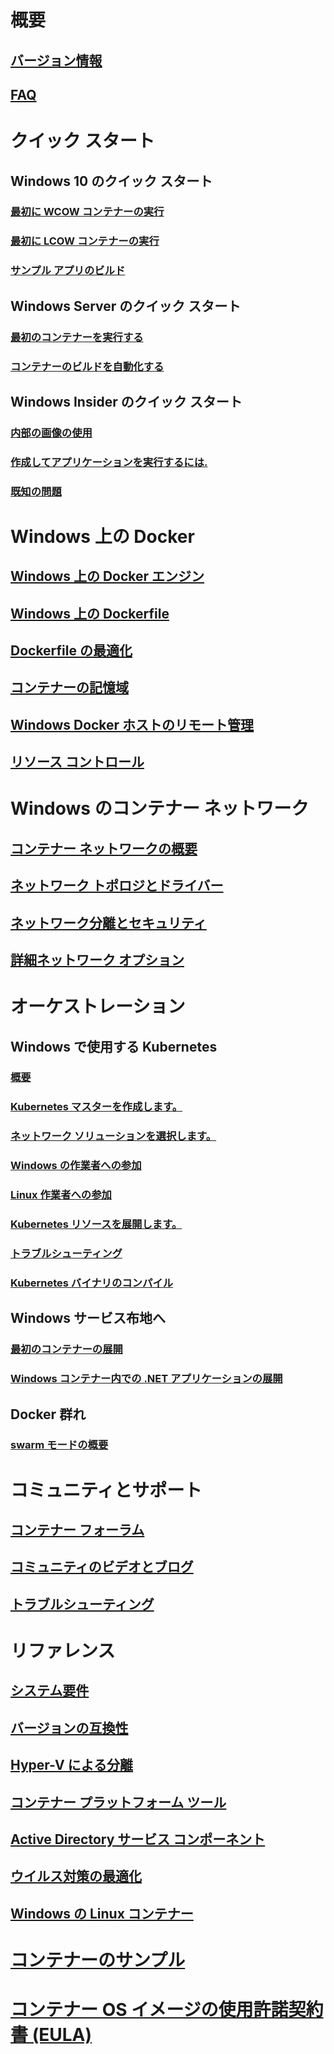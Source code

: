 # 概要
## [バージョン情報](about/index.md)
## [FAQ](about/faq.md)

# クイック スタート
## Windows 10 のクイック スタート
### [最初に WCOW コンテナーの実行](quick-start/quick-start-windows-10.md)
### [最初に LCOW コンテナーの実行](quick-start/quick-start-windows-10-linux.md)
### [サンプル アプリのビルド](quick-start/building-sample-app.md)
## Windows Server のクイック スタート
### [最初のコンテナーを実行する](quick-start/quick-start-windows-server.md)
### [コンテナーのビルドを自動化する](quick-start/quick-start-images.md)
## Windows Insider のクイック スタート
### [内部の画像の使用](quick-start/Using-Insider-Container-Images.md)
### [作成してアプリケーションを実行するには.](quick-start/Nano-RS3-.NET-Core-and-PS.md)
### [既知の問題](quick-start/Insider-Known-Issues.md)

# Windows 上の Docker
## [Windows 上の Docker エンジン](manage-docker/configure-docker-daemon.md)
## [Windows 上の Dockerfile](manage-docker/manage-windows-dockerfile.md)
## [Dockerfile の最適化](manage-docker/optimize-windows-dockerfile.md)
## [コンテナーの記憶域](manage-containers/container-storage.md)
## [Windows Docker ホストのリモート管理](management/manage_remotehost.md)
## [リソース コントロール](manage-containers/resource-controls.md)

# Windows のコンテナー ネットワーク
## [コンテナー ネットワークの概要](container-networking/architecture.md)
## [ネットワーク トポロジとドライバー](container-networking/network-drivers-topologies.md)
## [ネットワーク分離とセキュリティ](container-networking/network-isolation-security.md)
## [詳細ネットワーク オプション](container-networking/advanced.md)

# オーケストレーション
## Windows で使用する Kubernetes 
### [概要](kubernetes/getting-started-kubernetes-windows.md)
### [Kubernetes マスターを作成します。](kubernetes/creating-a-linux-master.md)
### [ネットワーク ソリューションを選択します。](kubernetes/network-topologies.md)
### [Windows の作業者への参加](kubernetes/joining-windows-workers.md)
### [Linux 作業者への参加](kubernetes/joining-linux-workers.md)
### [Kubernetes リソースを展開します。](kubernetes/deploying-resources.md)
### [トラブルシューティング](kubernetes/common-problems.md)
### [Kubernetes バイナリのコンパイル](kubernetes/compiling-kubernetes-binaries.md)
## Windows サービス布地へ
### [最初のコンテナーの展開](/azure/service-fabric/service-fabric-quickstart-containers)
### [Windows コンテナー内での .NET アプリケーションの展開](/azure/service-fabric/service-fabric-host-app-in-a-container) 
## Docker 群れ
### [swarm モードの概要](manage-containers/swarm-mode.md)

# コミュニティとサポート
## [コンテナー フォーラム](https://social.msdn.microsoft.com/Forums/en-US/home?forum=windowscontainers)
## [コミュニティのビデオとブログ](communitylinks.md)
## [トラブルシューティング](troubleshooting.md)

# リファレンス
## [システム要件](deploy-containers/system-requirements.md)
## [バージョンの互換性](deploy-containers/version-compatibility.md)
## [Hyper-V による分離](manage-containers/hyperv-container.md)
## [コンテナー プラットフォーム ツール](deploy-containers/containerd.md)
## [Active Directory サービス コンポーネント](manage-containers/manage-serviceaccounts.md)
## [ウイルス対策の最適化](https://msdn.microsoft.com/en-us/windows/hardware/drivers/ifs/anti-virus-optimization-for-windows-containers)
## [Windows の Linux コンテナー](deploy-containers/linux-containers.md)

# [コンテナーのサンプル](samples.md)

# [コンテナー OS イメージの使用許諾契約書 (EULA)](Images_EULA.md)

